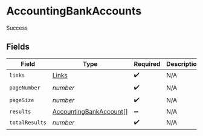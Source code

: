 # AccountingBankAccounts

Success


## Fields

| Field                                                                   | Type                                                                    | Required                                                                | Description                                                             |
| ----------------------------------------------------------------------- | ----------------------------------------------------------------------- | ----------------------------------------------------------------------- | ----------------------------------------------------------------------- |
| `links`                                                                 | [Links](../../models/shared/links.md)                                   | :heavy_check_mark:                                                      | N/A                                                                     |
| `pageNumber`                                                            | *number*                                                                | :heavy_check_mark:                                                      | N/A                                                                     |
| `pageSize`                                                              | *number*                                                                | :heavy_check_mark:                                                      | N/A                                                                     |
| `results`                                                               | [AccountingBankAccount](../../models/shared/accountingbankaccount.md)[] | :heavy_minus_sign:                                                      | N/A                                                                     |
| `totalResults`                                                          | *number*                                                                | :heavy_check_mark:                                                      | N/A                                                                     |